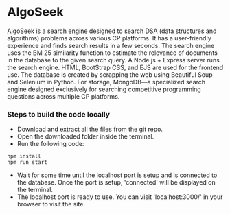 # AlgoSeek

AlgoSeek is a search engine designed to search DSA (data structures and algorithms) problems across various CP platforms.
It has a user-friendly experience and finds search results in a few seconds. The search engine uses the BM 25 similarity function to estimate the relevance of documents in the database to the given search query.
A Node.js + Express server runs the search engine. HTML, BootStrap CSS, and EJS are used for the frontend use. The database is created by scrapping the web using Beautiful Soup and Selenium in Python. For storage, MongoDB—a specialized search engine designed exclusively for searching competitive programming questions across multiple CP platforms.

### Steps to build the code locally

* Download and extract all the files from the git repo.
* Open the downloaded folder inside the terminal.
* Run the following code:
```
npm install
npm run start
```
* Wait for some time until the localhost port is setup and is connected to the database. Once the port is setup, 'connected' will be displayed on the terminal.
* The localhost port is ready to use. You can visit 'localhost:3000/' in your browser to visit the site.
